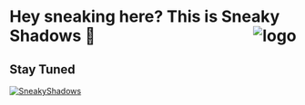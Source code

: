 # Hey sneaking here? This is Sneaky Shadows 👀  <img alt="logo" src="https://github.com/SneakyShadows/.github/assets/92221630/50774f3d-165a-45f5-bddf-8f3805347ad6" align="right"/>
<!--


**Here are some ideas to get you started:**

🙋‍♀️ A short introduction - what is your organization all about?
🌈 Contribution guidelines - how can the community get involved?
👩‍💻 Useful resources - where can the community find your docs? Is there anything else the community should know?
🍿 Fun facts - what does your team eat for breakfast?
🧙 Remember, you can do mighty things with the power of [Markdown](https://docs.github.com/github/writing-on-github/getting-started-with-writing-and-formatting-on-github/basic-writing-and-formatting-syntax)
-->


## Stay Tuned
[<img src="https://img.shields.io/badge/GitHub-SneakyShadows-black?logo=github" alt="SneakyShadows">](https://github.com/SneakyShadows)
